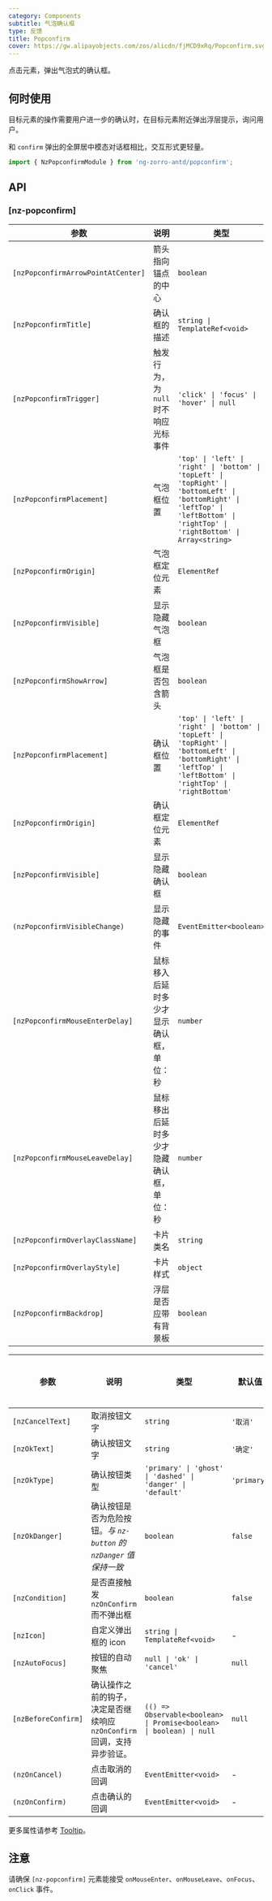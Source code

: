 ```yaml
---
category: Components
subtitle: 气泡确认框
type: 反馈
title: Popconfirm
cover: https://gw.alipayobjects.com/zos/alicdn/fjMCD9xRq/Popconfirm.svg
---
```


点击元素，弹出气泡式的确认框。

## 何时使用

目标元素的操作需要用户进一步的确认时，在目标元素附近弹出浮层提示，询问用户。

和 `confirm` 弹出的全屏居中模态对话框相比，交互形式更轻量。

```ts
import { NzPopconfirmModule } from 'ng-zorro-antd/popconfirm';
```

## API

### [nz-popconfirm]

| 参数 | 说明 | 类型 | 默认值 |
| --- | --- | --- | --- |
| `[nzPopconfirmArrowPointAtCenter]` | 箭头指向锚点的中心 | `boolean` | `false` |
| `[nzPopconfirmTitle]` | 确认框的描述 | `string \| TemplateRef<void>` | - |
| `[nzPopconfirmTrigger]` | 触发行为，为 `null` 时不响应光标事件 | `'click' \| 'focus' \| 'hover' \| null` | `'hover'` |
| `[nzPopconfirmPlacement]` | 气泡框位置 | `'top' \| 'left' \| 'right' \| 'bottom' \| 'topLeft' \| 'topRight' \| 'bottomLeft' \| 'bottomRight' \| 'leftTop' \| 'leftBottom' \| 'rightTop' \| 'rightBottom' \| Array<string>` | `'top'` |
| `[nzPopconfirmOrigin]` | 气泡框定位元素 | `ElementRef` | - |
| `[nzPopconfirmVisible]` | 显示隐藏气泡框 | `boolean` | `false` |
| `[nzPopconfirmShowArrow]` | 气泡框是否包含箭头 | `boolean` | `true` |
| `[nzPopconfirmPlacement]` | 确认框位置 | `'top' \| 'left' \| 'right' \| 'bottom' \| 'topLeft' \| 'topRight' \| 'bottomLeft' \| 'bottomRight' \| 'leftTop' \| 'leftBottom' \| 'rightTop' \| 'rightBottom'` | `'top'` |
| `[nzPopconfirmOrigin]` | 确认框定位元素 | `ElementRef` | - |
| `[nzPopconfirmVisible]` | 显示隐藏确认框 | `boolean` | `false` |
| `(nzPopconfirmVisibleChange)` | 显示隐藏的事件 | `EventEmitter<boolean>` | - |
| `[nzPopconfirmMouseEnterDelay]` | 鼠标移入后延时多少才显示确认框，单位：秒 | `number` | `0.15` |
| `[nzPopconfirmMouseLeaveDelay]` | 鼠标移出后延时多少才隐藏确认框，单位：秒 | `number` | `0.1` |
| `[nzPopconfirmOverlayClassName]` | 卡片类名 | `string` | - |
| `[nzPopconfirmOverlayStyle]` | 卡片样式 | `object` | - |
| `[nzPopconfirmBackdrop]` | 浮层是否应带有背景板 | `boolean` | `false` |

| 参数 | 说明 | 类型 | 默认值 | 全局配置 |
| --- | --- | --- | --- | --- |
| `[nzCancelText]` | 取消按钮文字 | `string` | `'取消'` | - |
| `[nzOkText]` | 确认按钮文字 | `string` | `'确定'` | - |
| `[nzOkType]` | 确认按钮类型 | `'primary' \| 'ghost' \| 'dashed' \| 'danger' \| 'default'` | `'primary'` | - |
| `[nzOkDanger]` | 确认按钮是否为危险按钮。<i>与 `nz-button` 的 `nzDanger` 值保持一致</i> | `boolean` | `false` | - |
| `[nzCondition]` | 是否直接触发 `nzOnConfirm` 而不弹出框 | `boolean` | `false` | - |
| `[nzIcon]` | 自定义弹出框的 icon  | `string \| TemplateRef<void>` | - | - |
| `[nzAutoFocus]` | 按钮的自动聚焦 | `null \| 'ok' \| 'cancel'` | `null` | ✅ |
| `[nzBeforeConfirm]` | 确认操作之前的钩子，决定是否继续响应 `nzOnConfirm` 回调，支持异步验证。 | `(() => Observable<boolean> \| Promise<boolean> \| boolean) \| null` | `null` | - |
| `(nzOnCancel)` | 点击取消的回调 | `EventEmitter<void>` | - | - |
| `(nzOnConfirm)` | 点击确认的回调 | `EventEmitter<void>` | - | - |



更多属性请参考 [Tooltip](/components/tooltip/zh#api)。

## 注意

请确保 `[nz-popconfirm]` 元素能接受 `onMouseEnter`、`onMouseLeave`、`onFocus`、`onClick` 事件。
